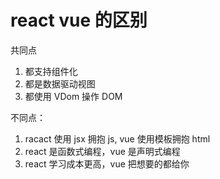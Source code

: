 # react vue 的区别

共同点

1. 都支持组件化
2. 都是数据驱动视图
3. 都使用 VDom 操作 DOM

不同点：

1. racact 使用 jsx 拥抱 js, vue 使用模板拥抱 html
2. react 是函数式编程，vue 是声明式编程
3. react 学习成本更高，vue 把想要的都给你
